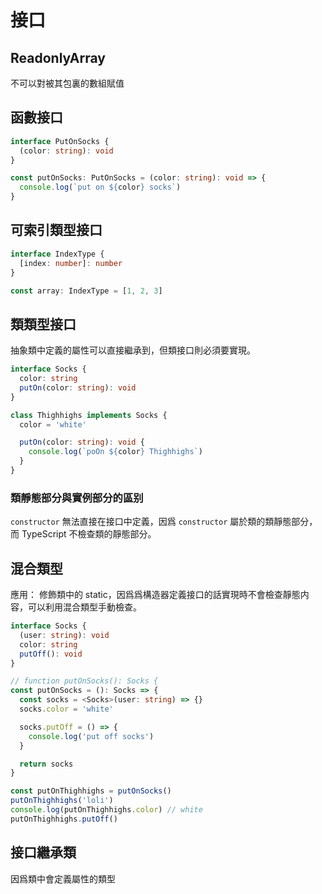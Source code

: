 # 接口

## ReadonlyArray

不可以對被其包裏的數組賦值

## 函數接口

```typescript
interface PutOnSocks {
  (color: string): void
}

const putOnSocks: PutOnSocks = (color: string): void => {
  console.log(`put on ${color} socks`)
}
```

## 可索引類型接口

```typescript
interface IndexType {
  [index: number]: number
}

const array: IndexType = [1, 2, 3]
```

## 類類型接口

抽象類中定義的屬性可以直接繼承到，但類接口則必須要實現。

```typescript
interface Socks {
  color: string
  putOn(color: string): void
}

class Thighhighs implements Socks {
  color = 'white'

  putOn(color: string): void {
    console.log(`poOn ${color} Thighhighs`)
  }
}
```

### 類靜態部分與實例部分的區别

`constructor` 無法直接在接口中定義，因爲 `constructor` 屬於類的類靜態部分，而 TypeScript 不檢查類的靜態部分。

## 混合類型

應用： 修飾類中的 static，因爲爲構造器定義接口的話實現時不會檢查靜態内容，可以利用混合類型手動檢查。

```typescript
interface Socks {
  (user: string): void
  color: string
  putOff(): void
}

// function putOnSocks(): Socks {
const putOnSocks = (): Socks => {
  const socks = <Socks>(user: string) => {}
  socks.color = 'white'

  socks.putOff = () => {
    console.log('put off socks')
  }

  return socks
}

const putOnThighhighs = putOnSocks()
putOnThighhighs('loli')
console.log(putOnThighhighs.color) // white
putOnThighhighs.putOff()
```

## 接口繼承類

因爲類中會定義屬性的類型
